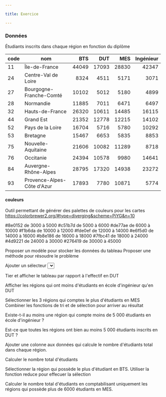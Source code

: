 ```yaml
---

title: Exercice

---
```


### Données
Étudiants inscrits dans chaque région en fonction du diplôme

|code|nom|BTS|DUT|MES|Ingénieur|
|----|---|--:|--:|--:|--------:|
|11|Île-de-France|44049|17093|28830|42347|
|24|Centre-Val de Loire|8324|4511|5171|3071|
|27|Bourgogne-Franche-Comté|10102|5012|5180|4899|
|28|Normandie|11885|7011|6471|6497|
|32|Hauts-de-France|26320|10611|14485|16115|
|44|Grand Est|21352|12778|12215|14102|
|52|Pays de la Loire|16704|	5716|	5780|	10292|
|53|Bretagne|	15467|6653|5835|8853|
|75|Nouvelle-Aquitaine|21606|10082|11289|8718|
|76|Occitanie|24394|10578|9980|14641|
|84|Auvergne-Rhône-Alpes|28795|17320|14938|23272|
|93|Provence-Alpes-Côte d'Azur|17893|7780|10871|5774|

#### couleurs

Outil permettant de générer des palettes de couleurs pour les cartes
https://colorbrewer2.org/#type=diverging&scheme=PiYG&n=10

#8e0152 de  3000 à  5000
#c51b7d de  5000 à  6000
#de77ae de  6000 à 10000
#f1b6da de 10000 à 12000
#fde0ef de 12000 à 14000
#e6f5d0 de 14000 à 16000
#b8e186 de 16000 à 18000
#7fbc41 de 18000 à 24000
#4d9221 de 24000 à 30000
#276419 de 30000 à 45000



Proposer un modèle pour stocker les données du tableau
Proposer une méthode pour résoudre le problème

Ajouter un sélecteur <select> pour sélectionner le type de diplôme

Tier et afficher le tableau par rapport à l'effectif en DUT

Afficher les régions qui ont moins d'étudiants en école d'ingénieur qu'en DUT

Sélectionner les 3 régions qui comptes le plus d'étudiants en MES
Combiner les fonctions de tri et de sélection pour arriver au résultat

Existe-t-il au moins une région qui compte moins de 5 000 étudiants en école d'ingénieur ?

Est-ce que toutes les régions ont bien au moins 5 000 étudiants inscrits en DUT ?

Ajouter une colonne aux données qui calcule le nombre d'étudiants total dans chaque région.

Calculer le nombre total d'étudiants



Sélectionner la région qui possède le plus d'étudiant en BTS. Utiliser la fonction reduce pour effecuer la sélection



Calculer le nombre total d'étudiants en comptabilisant uniquement les régions qui possède plus de 6000 étudiants en MES.
